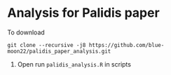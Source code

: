 # Analysis for Palidis paper

To download
```
git clone --recursive -j8 https://github.com/blue-moon22/palidis_paper_analysis.git
```

1. Open run `palidis_analysis.R` in scripts
